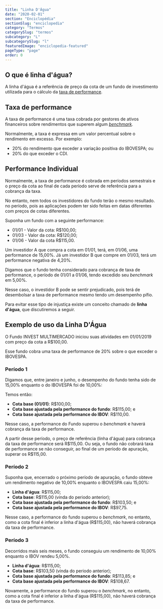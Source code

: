 ```yaml
---
title: "Linha D'Água"
date: "2020-02-01"
section: "Enciclopédia"
sectionSlug: "enciclopedia"
category: "Termos"
categorySlug: "termos"
subcategory: "L"
subcategorySlug: "l"
featuredImage: "enciclopedia-featured"
pageType: "page"
order: 0
---
```


## O que é linha d'água?

A linha d'água é a referência de preço da cota de um fundo de investimento utilizada para o cálculo da [taxa de performance](/enciclopedia/termos/t/taxa-de-performance).


## Taxa de performance

A taxa de performance é uma taxa cobrada por gestores de ativos financeiros sobre rendimentos que superem algum [*benchmark*](/enciclopedia/termos/b/benchmark).

Normalmente, a taxa é expressa em um valor percentual sobre o rendimento em excesso. Por exemplo:

- 20% do rendimento que exceder a variação positiva do IBOVESPA; ou
- 20% do que exceder o CDI.

## Performance Individual

Normalmente, a taxa de performance é cobrada em períodos semestrais e o preço da cota ao final de cada período serve de referência para a cobrança da taxa.

No entanto, nem todos os investidores do fundo terão o mesmo resultado. no período, pois as aplicações podem ter sido feitas em datas diferentes com preços de cotas diferentes.

Suponha um fundo com a seguinte performance:

- 01/01 - Valor da cota: R\$100,00;
- 01/03 - Valor da cota: R\$120,00;
- 01/06 - Valor da cota R\$115,00.

Um investidor A que compra a cota em 01/01, terá, em 01/06, uma performance de 15,00%. Já um investidor B que compre em 01/03, terá um performance negativa de 4,20%.

Digamos que o fundo tenha considerado para cobrança de taxa de performance, o período de 01/01 a 01/06, tendo excedido seu *benchmark* em 5,00%.

Nesse caso, o investidor B pode se sentir prejudicado, pois terá de desembolsar a taxa de performance mesmo tendo um desempenho pífio.

Para evitar esse tipo de injustiça existe um conceito chamado de **linha d'água**, que discutiremos a seguir.


## Exemplo de uso da Linha D'Água

O Fundo INVEST MULTIMERCADO iniciou suas atividades em 01/01/2019 com preço da cota a R\$100,00.

Esse fundo cobra uma taxa de performance de 20% sobre o que exceder o IBOVESPA.


### Período 1

Digamos que, entre janeiro e junho, o desempenho do fundo tenha sido de 15,00% enquanto o do IBOVESPA foi de 10,00%:

Temos então:

- **Cota base (01/01)**: R\$100,00;
- **Cota base ajustada pela performance do fundo**: R\$115,00; e
- **Cota base ajustada pela performance do IBOV**: R\$110,00.

Nesse caso, a performance do Fundo superou o *benchmark* e haverá cobrança da taxa de performance.

A partir desse período, o preço de referência (linha d'água) para cobrança da taxa de performance será R\$115,00. Ou seja, o fundo não cobrará taxa de performance se não conseguir, ao final de um período de apuração, superar os R\$115,00.

### Período 2


Suponha que, encerrado o próximo período de apuração, o fundo obteve um rendimento negativo de 10,00% enquanto o IBOVESPA caiu 15,00%:

- **Linha d'água**: R\$115,00;
- **Cota base**: R\$115,00 (vinda do periodo anterior);
- **Cota base ajustada pela performance do fundo**: R\$103,50; e
- **Cota base ajustada pela performance do IBOV**: R\$97,75.

Nesse caso, a performance do fundo superou o *benchmark*, no entanto, como a cota final é inferior a linha d'água (R\$115,00), não haverá cobrança da taxa de performance.

### Período 3

Decorridos mais seis meses, o fundo conseguiu um rendimento de 10,00% enquanto o IBOV rendeu 5,00%.

- **Linha d'água**: R\$115,00;
- **Cota base**: R\$103,50 (vinda do periodo anterior);
- **Cota base ajustada pela performance do fundo**: R\$113,85; e
- **Cota base ajustada pela performance do IBOV**: R\$108,67.

Novamente, a performance do fundo superou o *benchmark*, no entanto, como a cota final é inferior a linha d'água (R\$115,00), não haverá cobrança da taxa de performance.
